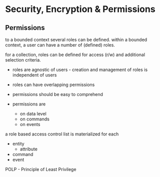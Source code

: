 Security, Encryption & Permissions
==================================



## Permissions
to a bounded context several roles can be defined.
within a bounded context, a user can have a number of (defined) roles.

for a collection, roles can be defined for access (r/w) and additional 
selection criteria. 

- roles are agnostic of users - creation and management of roles is independent of users
- roles can have overlapping permissions

- permissions should be easy to comprehend 
- permissions are
    - on data level
    - on commands
    - on events

a role based access control list is materialized for each 
- entity
    - attribute
- command
- event

POLP - Principle of Least Privilege  

